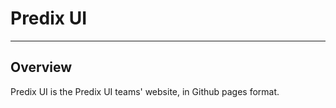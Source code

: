 # Predix UI
-----------------------------------------------

## Overview
Predix UI is the Predix UI teams' website, in Github pages format.
